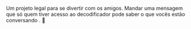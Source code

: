 Um projeto legal para se divertir com os amigos.
Mandar uma mensagem que só quem tiver acesso ao decodificador pode saber o que vocês estão conversando .
🤫
